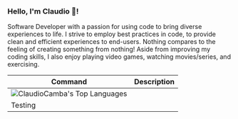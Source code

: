 ### Hello, I'm Claudio 👋!  

Software Developer with a passion for using code to bring diverse experiences to life. I strive to employ best practices in code, to provide clean and efficient experiences to end-users. Nothing compares to the feeling of creating something from nothing! Aside from improving my coding skills, I also enjoy playing video games, watching movies/series, and exercising.

| Command | Description |
| --- | --- |
| ![ClaudioCamba's Top Languages](https://github-readme-stats.vercel.app/api/top-langs/?username=ClaudioCamba&theme=vision-friendly-dark&show_icons=true&hide_border=true&layout=compact)
 | Testing |






<!--
**ClaudioCamba/ClaudioCamba** is a ✨ _special_ ✨ repository because its `README.md` (this file) appears on your GitHub profile.

Here are some ideas to get you started:

- 🔭 I’m currently working on ...
- 🌱 I’m currently learning ...
- 👯 I’m looking to collaborate on ...
- 🤔 I’m looking for help with ...
- 💬 Ask me about ...
- 📫 How to reach me: ...
- 😄 Pronouns: ...
- ⚡ Fun fact: ...
-->
